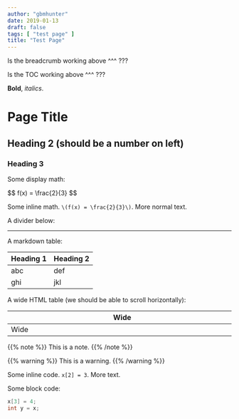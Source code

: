 ```yaml
---
author: "gbmhunter"
date: 2019-01-13
draft: false
tags: [ "test page" ]
title: "Test Page"
---
```


Is the breadcrumb working above ^^^ ???

Is the TOC working above ^^^ ???

**Bold**, _italics_.

# Page Title

## Heading 2 (should be a number on left)

### Heading 3

Some display math:

<div>$$ f(x) = \frac{2}{3} $$</div>

Some inline math. `\(f(x) = \frac{2}{3}\)`. More normal text.

A divider below:

---

A markdown table:

Heading 1   | Heading 2
------------|------------
abc         | def
ghi         | jkl

A wide HTML table (we should be able to scroll horizontally):

<div class="table-wrapper">
<table>
    <thead>
        <tr>
            <th style="min-width:500px">Wide</th>
            <th style="min-width:500px">Wide</th>
            <th style="min-width:500px">Wide</th>
        </tr>
    </thead>
    <tbody>
        <tr>
            <td style="min-width:500px">Wide</td>
            <td style="min-width:500px">Wide</td>
            <td style="min-width:500px">Wide</td>
        </tr>
    </tbody>
</table>
</div>

{{% note %}}
This is a note.
{{% /note %}}

{{% warning %}}
This is a warning.
{{% /warning %}}

Some inline code. `x[2] = 3`. More text.

Some block code:

```c
x[3] = 4;
int y = x;
```
